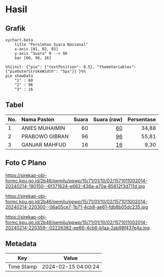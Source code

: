 # Hasil

## Grafik

```mermaid
xychart-beta
    title "Perolehan Suara Nasional"
    x-axis [01, 02, 03]
    y-axis "Suara" 0 --> 96
    bar [60, 96, 16]
```

```mermaid
%%{init: {"pie": {"textPosition": 0.5}, "themeVariables": {"pieOuterStrokeWidth": "5px"}} }%%
pie showData
    "1" : 60
    "2" : 96
    "3" : 16
```

## Tabel

| No. | Nama Paslon    | Suara | Suara (raw) | Persentase |
|:--- |:-------------- | -----:| -----------:| ----------:|
| 1   | ANIES MUHAIMIN | 60    | [60][p-1]   | 34,88      |
| 2   | PRABOWO GIBRAN | 96    | [96][p-2]   | 55,81      |
| 3   | GANJAR MAHFUD  | 16    | [16][p-3]   | 9,30       |


[p-1]: https://github.com/gigit-pemilu/pemilu-2024/blob/main/pilpres/hitung-suara/sub/15-jambi/sub/71-kota-jambi/sub/01-telanaipura/sub/1002-buluran-kenali/sub/014-tps/sub/paslon-1.txt
[p-2]: https://github.com/gigit-pemilu/pemilu-2024/blob/main/pilpres/hitung-suara/sub/15-jambi/sub/71-kota-jambi/sub/01-telanaipura/sub/1002-buluran-kenali/sub/014-tps/sub/paslon-2.txt
[p-3]: https://github.com/gigit-pemilu/pemilu-2024/blob/main/pilpres/hitung-suara/sub/15-jambi/sub/71-kota-jambi/sub/01-telanaipura/sub/1002-buluran-kenali/sub/014-tps/sub/paslon-3.txt

## Foto C Plano

https://sirekap-obj-formc.kpu.go.id/2b46/pemilu/ppwp/15/71/01/10/02/1571011002014-20240214-190150--6f371624-e662-436a-a70a-85612f3d711d.jpg

https://sirekap-obj-formc.kpu.go.id/2b46/pemilu/ppwp/15/71/01/10/02/1571011002014-20240214-220300--06a05ce7-1b71-4cb8-ae61-fdb8b05dc235.jpg

https://sirekap-obj-formc.kpu.go.id/2b46/pemilu/ppwp/15/71/01/10/02/1571011002014-20240214-220359--02226382-ee66-4cb6-b1aa-2ab98f437e4a.jpg


## Metadata

| Key        | Value               |
| ---------- | ------------------- |
| Time Stamp | 2024-02-15 04:00:24 |



